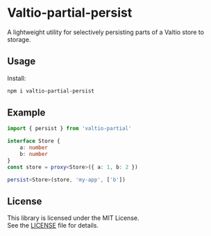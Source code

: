 # Valtio-partial-persist

A lightweight utility for selectively persisting parts of a Valtio store to storage.

## Usage

Install:

```bash
npm i valtio-partial-persist
```

## Example

```ts
import { persist } from 'valtio-partial'

interface Store {
    a: number
    b: number
}
const store = proxy<Store>({ a: 1, b: 2 })

persist<Store>(store, 'my-app', ['b'])
```

## License

This library is licensed under the MIT License.  
See the [LICENSE](./LICENSE) file for details.
